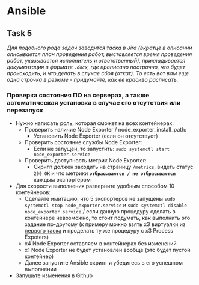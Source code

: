 # Ansible

## Task 5

_Для подобного рода задач заводится таска в Jira (вкратце в описании описывается план проведения работ, выставляется время проведения работ, указывается исполнитель и ответственный), прикладывается документация в формате `.docx`, где прописано построчно, что будет происходить, и что делать в случае сбоя (откат). То есть вот вам еще одна строчка в резюме - придумайте, как её красиво расписать._

### Проверка состояния ПО на серверах, а также автоматическая установка в случае его отсутствия или перезапуск

- Нужно написать роль, которая сможет на всех контейнерах:
  - Проверить наличие Node Exporter / node_exporter_install_path:
    - Установить Node Exporter (если он отсутствует)
  - Проверить состояние службы Node Exporter:
    - Если не запущен, то запустить: `sudo systemctl start node_exporter.service`
  - Проверить доступность метрик Node Exporter:
    - Скрипт должен заходить на страницу `/metrics`, видеть статус `200 OK` и что метрики **`отбрасываются / не отбрасываются`** каждым экспортером
- Для скорости выполнения разверните удобным способом 10 контейнеров:
  - Сделайте имитацию, что 5 экспортеров не запущены `sudo systemctl stop node_exporter.service` и `sudo systemctl disable node_exporter.service` / если данную процедуру сделать в контейнере невозможно, то стоит подумать, как выполнить это задание по-другому (к примеру можно взять x3 виртуалки из [первого таска](https://github.com/lamjob1993/ansible-monitoring/blob/main/ansible/task_1.md) и проделать ту же процедуру с x3 Process Expoters)
  - x4 Node Exporter оставляем в контейнерах без изменений
  - x1 Node Exporter не будет установлен вообще (это будет пустой контейнер)
  - Далее запустите Ansible скрипт и убедитесь в его успешном выполнении
- Запушьте изменения в Github
